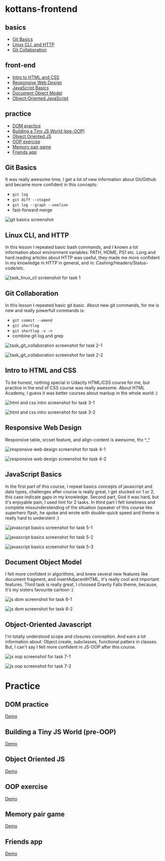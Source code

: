 # kottans-frontend

## basics

- [Git Basics](#git_basics)
- [Linux CLI, and HTTP](#linux_cli)
- [Git Collaboration](#git_collab)

## front-end

- [Intro to HTML and CSS](#intro_html)
- [Responsive Web Design](#web_design)
- [JavaScript Basics](#js_basics)
- [Document Object Model](#js_dom)
- [Object-Oriented JavaScript](#js_oop)

## practice

- [DOM practice](#dom_practice)
- [Building a Tiny JS World (pre-OOP)](#tiny_js)
- [Object Oriented JS](#frogger)
- [OOP exercise](#tiny_js_oop)
- [Memory pair game](#memory)
- [Friends app](#friends)

## <a name="git_basics">Git Basics</a>

It was really awesome time, I get a lot of new information
about Git/Github and became more confident in this concepts:

- `git log`
- `git diff --staged`
- `git log --graph --oneline`
- fast-forward merge

![git basics screenshot](task_git_basics/screenshot-task_0.png)

## <a name="linux_cli">Linux CLI, and HTTP</a>

In this lesson I repeated basic bash commands, and I known a lot information about environment variables: PATH, HOME, PS1 etc. Long and hard reading articles about HTTP was useful, they made me more confident in my knowledge in HTTP in general, and in: Cashing/Headers/Status-code/etc.

![task_linux_cli screenshot for task 1](task_linux_cli/screenshot-task_1.png)

## <a name="git_collab">Git Collaboration</a>

In this lesson I repeated basic git basic. About new git commands, for me is new and really powerfull commands is:

- `git commit --amend`
- `git shortlog`
- `git shortlog -s -n`
- combine git log and grep

![task_git_collaboration screenshot for task 2-1](task_git_collaboration/screenshot-task_2-1.png)

![task_git_collaboration screenshot for task 2-2](task_git_collaboration/screenshot-task_2-2.png)

## <a name="intro_html">Intro to HTML and CSS</a>

To be honest, nothing special in Udacity HTML/CSS course for me,
but practice in the end of CSS course was really awesome. About HTML Academy, I guess it was better courses about markup in the whole world :)

![html and css intro screenshot for task 3-1](task_git_html_css_intro/screenshot-task_3-1.png)

![html and css intro screenshot for task 3-2](task_git_html_css_intro/screenshot-task_3-2.png)

## <a name="web_design">Responsive Web Design</a>

Responsive table, srcset feature, and align-content is awesome, thx ^\_^

![responsive web design screenshot for task 4-1](task_responsive_web_design/screenshot-task_4-1.png)

![responsive web design screenshot for task 4-2](task_responsive_web_design/screenshot-task_4-2.png)

## <a name="js_basics">JavaScript Basics</a>

In the first part of this course, I repeat basics concepts of javascript and data types, challenges after course is really great, I get stucked on 1 or 2, this case indicate gaps in my knowledge. Second part, God it was hard, but it's enjoyable pain, I used hint for 2 tasks. In third part I felt loneliness and complete missunderstending of the situation (speaker of this course like superhero flash, he spoke and wrote with double-quick speed and theme is really hard to understent :)

![javascript basics screenshot for task 5-1](task_javascript_basics/screenshot-task_5-1.png)

![javascript basics screenshot for task 5-2](task_javascript_basics/screenshot-task_5-2.png)

![javascript basics screenshot for task 5-3](task_javascript_basics/screenshot-task_5-3.png)

## <a name="js_dom">Document Object Model</a>

I felt more confident in algorithms, and knew several new features like document fragment, and insertAdjacentHTML, it's really cool and important features. Third task is really great, I choosed Gravity Falls theme, because, it's my sisters favourite cartoon :)

![js dom screenshot for task 6-1](task_js_dom/screenshot-task_6-1.png)

![js dom screenshot for task 6-2](task_js_dom/screenshot-task_6-2.png)

## <a name="js_oop">Object-Oriented Javascript</a>

I'm totally understood scope and closures conception. And earn a lot information about: Object.create, subclasses, functional patters in classes. But, I can't say I felt more confident in JS-OOP after this course.

![js oop screenshot for task 7-1](task_js_oop/screenshot-task_7-1.png)

![js oop screenshot for task 7-2](task_js_oop/screenshot-task_7-2.png)

# Practice

## <a name="dom_practice">DOM practice</a>

[Demo](https://cuteshaun.github.io/Gravity_falls/)

## <a name="tiny_js">Building a Tiny JS World (pre-OOP)</a>

[Demo](https://cuteshaun.github.io/a-tiny-JS-world/)

## <a name="frogger">Object Oriented JS</a>

[Demo](https://cuteshaun.github.io/frogger/)

## <a name="tiny_js_oop">OOP exercise</a>

[Demo](https://cuteshaun.github.io/a-tiny-JS-oop/)

## <a name="memory">Memory pair game</a>

[Demo](https://cuteshaun.github.io/Pair_game/)

## <a name="friends">Friends app</a>

[Demo](https://cuteshaun.github.io/Friends_app/)

